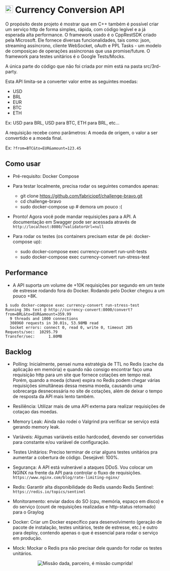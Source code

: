 # <img src="https://avatars1.githubusercontent.com/u/7063040?v=4&s=200.jpg" alt="HU" width="24" /> Currency Conversion API


O propósito deste projeto é mostrar que em C++ também é possível criar um serviço http de forma simples, rápida, com código legível e a já esperada alta performance. O framework usado é o CppRestSDK criado pela Microsoft. Ele fornece diversas funcionalidades, tais como: json, streaming assíncrono, cliente WebSocket, oAuth e PPL Tasks - um modelo de composiçao de operações assíncronas que usa promise/future. O framework para testes unitários é o Google Tests/Mocks. 

A única parte do código que não foi criada por mim está na pasta src/3rd-party.

Esta API limita-se a converter valor entre as seguintes moedas:
- USD
- BRL
- EUR
- BTC
- ETH

Ex: USD para BRL, USD para BTC, ETH para BRL, etc...

A requisição recebe como parâmetros: A moeda de origem, o valor a ser convertido e a moeda final.

Ex: `?from=BTC&to=EUR&amount=123.45`

## Como usar

- Pré-requisito: Docker Compose

- Para testar localmente, precisa rodar os seguintes comandos apenas:
  - git clone https://github.com/fabriciopf/challenge-bravo.git
  - cd challenge-bravo
  - sudo docker-compose up 		# demora um pouco :(
  
- Pronto! Agora você pode mandar requisições para a API. A documentação em Swagger pode ser acessada através de `http://localhost:8080/?validatorUrl=null`

- Para rodar os testes (os containers precisam estar de pé: docker-compose up):
  - sudo docker-compose exec currency-convert run-unit-tests
  - sudo docker-compose exec currency-convert run-stress-test

## Performance
  
- A API suporta um volume de +10K requisições por segundo em um teste de estresse rodando fora do Docker. Rodando pelo Docker chegou a um pouco +8K.

```
$ sudo docker-compose exec currency-convert run-stress-test
Running 30s test @ http://currency-convert:8000/convert?from=BRL&to=EUR&amount=359.99
  9 threads and 1000 connections
  308960 requests in 30.01s, 53.98MB read
  Socket errors: connect 0, read 0, write 0, timeout 285
Requests/sec:  10295.79
Transfer/sec:      1.80MB
```

## Backlog

- Polling: Inicialmente, pensei numa estratégia de TTL no Redis (cache da aplicação em memória) e quando não consigo encontrar faço uma requisição http para um site que fornece cotações em tempo real. Porém, quando a moeda (chave) expira no Redis podem chegar várias requisições simultâneas dessa mesma moeda, causando uma sobrecarga desnecessária no site de cotações, além de deixar o tempo de resposta da API mais lento também. 

- Resiliência: Utilizar mais de uma API externa para realizar requisições de cotaçao das moedas.  

- Memory Leak: Ainda não rodei o Valgrind pra verificar se serviço está gerando memory leak.

- Variáveis: Algumas variáveis estão hardcoded, devendo ser convertidas para constante e/ou variável de configuração.

- Testes Unitários: Preciso terminar de criar alguns testes unitários pra aumentar a cobertura de código. Desejável: 100%.

- Segurança: A API está vulnerável a ataques DDoS. Vou colocar um NGINX na frente da API para controlar o fluxo de requisições. `https://www.nginx.com/blog/rate-limiting-nginx/`

- Redis: Garantir alta disponibilidade do Redis usando Redis Sentinel: `https://redis.io/topics/sentinel`

- Monitoramento: enviar dados do SO (cpu, memória, espaço em disco) e do serviço (count de requisições realizadas e http-status retornado) para o Graylog

- Docker: Criar um Docker específico para desenvolvimento (geração de pacote de instalação, testes unitários, teste de estresse, etc.) e outro para deploy, contendo apenas o que é essencial para rodar o serviço em produção.  

- Mock: Mockar o Redis pra não precisar dele quando for rodar os testes unitários.

<p align="center">
  <img src="mdmc.jpg" alt="Missão dada, parceiro, é missão cumprida!" />
</p>

